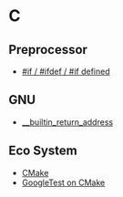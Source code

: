 # C

## Preprocessor
* [#if / #ifdef / #if defined](https://hdevstudy.tistory.com/181)

## GNU
* [__builtin_return_address](https://hdevstudy.tistory.com/150)

## Eco System
* [CMake](https://hdevstudy.tistory.com/208)
* [GoogleTest on CMake](https://hdevstudy.tistory.com/209)
